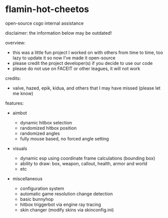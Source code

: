 # flamin-hot-cheetos
open-source csgo internal assistance

disclaimer: the information below may be outdated!

overview:

   - this was a little fun project I worked on with others from time to time, too lazy to update it so now I've made it open-source
   - please credit the project developer(s) if you decide to use our code
   - please do not use on FACEIT or other leagues, it will not work

credits:

   - valve, hazed, epik, kidua, and others that I may have missed (please let me know)

features:

   - aimbot
      - dynamic hitbox selection
      - randomized hitbox position
      - randomized angles
      - fully mouse based, no forced angle setting

   - visuals
      - dynamic esp using coordinate frame calculations (bounding box)
      - ability to draw: box, weapon, callout, health, armor and world
      - etc
    
   - miscellaneous
      - configuration system
      - automatic game resolution change detection
      - basic bunnyhop
      - hitbox triggerbot via engine ray tracing
      - skin changer (modify skins via skinconfig.ini)
